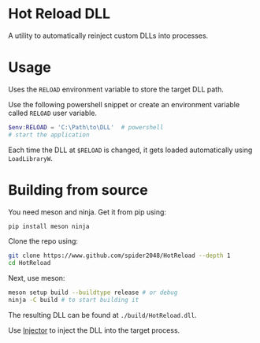 # Hot Reload DLL
A utility to automatically reinject custom DLLs into processes.

# Usage

Uses the `RELOAD` environment variable to store the target DLL path.

Use the following powershell snippet or create an environment variable called `RELOAD` user variable. 
```powershell
$env:RELOAD = 'C:\Path\to\DLL'  # powershell
# start the application
```

Each time the DLL at `$RELOAD` is changed, it gets loaded automatically using `LoadLibraryW`.

# Building from source

You need meson and ninja. Get it from pip using:
```bash
pip install meson ninja
```

Clone the repo using:

```bash
git clone https://www.github.com/spider2048/HotReload --depth 1
cd HotReload
```

Next, use meson:
```bash
meson setup build --buildtype release # or debug
ninja -C build # to start building it
```

The resulting DLL can be found at `./build/HotReload.dll`.

Use [Injector](https://github.com/nefarius/Injector) to inject the DLL into the target process.